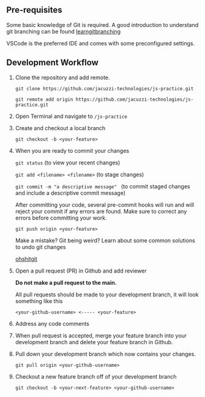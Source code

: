 ## Pre-requisites

Some basic knowledge of Git is required. A good introduction to understand git branching can be found [learngitbranching](https://learngitbranching.js.org)

VSCode is the preferred IDE and comes with some preconfigured settings.

## Development Workflow

1. Clone the repository and add remote.

   `git clone https://github.com/jacuzzi-technologies/js-practice.git`

   `git remote add origin https://github.com/jacuzzi-technologies/js-practice.git`

2. Open Terminal and navigate to `/js-practice`

3. Create and checkout a local branch

   `git checkout -b <your-feature>`

4. When you are ready to commit your changes

   `git status` (to view your recent changes)

   `git add <filename> <filename>` (to stage changes)

   `git commit -m "a descriptive message" ` (to commit staged changes and include a descriptive commit message)

   After committing your code, several pre-commit hooks will run and will reject your commit if any errors are found. Make sure to correct any errors before committing your work.

   `git push origin <your-feature>`

   Make a mistake? Git being weird?
   Learn about some common solutions to undo git changes

   [ohshitgit](https://ohshitgit.com/)

5. Open a pull request (PR) in Github and add reviewer

   **Do not make a pull request to the main.**

   All pull requests should be made to your development branch, it will look something like this

   `<your-github-username> <----- <your-feature>`

6. Address any code comments

7. When pull request is accepted, merge your feature branch into your development branch and delete your feature branch in Github.

8. Pull down your development branch which now contains your changes.

   `git pull origin <your-github-username>`

9. Checkout a new feature branch off of your development branch

   `git checkout -b <your-next-feature> <your-github-username>`
